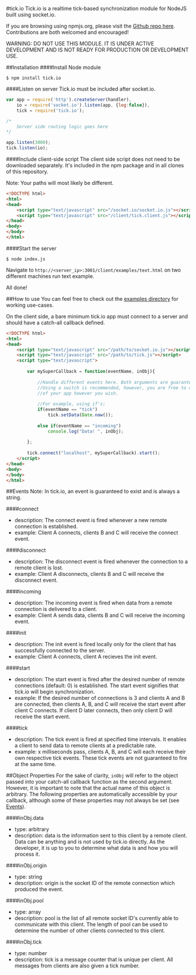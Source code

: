 #tick.io
Tick.io is a realtime tick-based synchronization module for NodeJS built using socket.io.

If you are browsing using npmjs.org, please visit the [Github repo here](https://github.com/mickmuzac/tick.io). Contributions are both welcomed and encouraged!

WARNING: DO NOT USE THIS MODULE. IT IS UNDER ACTIVE DEVELOPMENT AND IS NOT READY FOR PRODUCTION OR DEVELOPMENT USE.

##Installation
####Install Node module
```
$ npm install tick.io
```
####Listen on server
Tick.io must be included after socket.io.
```js
var app = require('http').createServer(handler),
    io = require('socket.io').listen(app, {log:false}),
	tick = require('tick.io');

/*
	Server side routing logic goes here
*/

app.listen(3000);
tick.listen(io);
```

####Include client-side script
The client side script does not need to be downloaded separately. It's included in the npm package and in all clones of this repository.

Note: Your paths will most likely be different.
```html
<!DOCTYPE html>
<html>
<head>
	<script type="text/javascript" src="/socket.io/socket.io.js"></script>
	<script type="text/javascript" src="/client/tick.client.js"></script>
</head>
<body>
</body>
</html>
```

####Start the server
```
$ node index.js
```

Navigate to `http://<server_ip>:3001/client/examples/text.html` on two different machines run text example.

All done!

##How to use
You can feel free to check out the [examples directory](https://github.com/mickmuzac/tick.io/tree/master/client/examples) for
working use-cases. 

On the client side, a bare minimum tick.io app must connect to a server and should have a catch-all callback defined.

```html
<!DOCTYPE html>
<html>
<head>
	<script type="text/javascript" src="/path/to/socket.io.js"></script>
	<script type="text/javascript" src="/path/to/tick.js"></script>
	<script type="text/javascript">
		
		var mySuperCallback = function(eventName, inObj){
		
			//Handle different events here. Both arguments are guaranteed to exist.
			//Using a switch is recommended, however, you are free to control the flow
			//of your app however you wish.
			
			//For example, using if's:
			if(eventName == "tick")
				tick.setData(Date.now());
				
			else if(eventName == "incoming")
				console.log("Data! ", inObj);
			
		};
		
		tick.connect("localhost", mySuperCallback).start();
	</script>
</head>
<body>
</body>
</html>
```

##Events
Note: In tick.io, an event is guaranteed to exist and is always a string.


####connect
* description: The connect event is fired whenever a new remote connection is established. 
* example: Client A connects, clients B and C will receive the connect event.

####disconnect
* description: The disconnect event is fired whenever the connection to a remote client is lost.
* example: Client A disconnects, clients B and C will receive the disconnect event.

####incoming
* description: The incoming event is fired when data from a remote connection is delivered to a client.
* example: Client A sends data, clients B and C will receive the incoming event.

####init				
* description: The init event is fired locally only for the client that has successfully connected to the server. 
* example: Client A connects, client A recieves the init event.

####start				
* description: The start event is fired after the desired number of remote connections (default: 0) is established. The 
start event signifies that tick.io will begin synchronization.
* example: If the desired number of connections is 3 and clients A and B are connected, then clients A, B, and C will
receive the start event after client C connects. If client D later connects, then only client D will receive the start event.

####tick
* description: The tick event is fired at specified time intervals. It enables a client to send data to remote clients at a predictable
rate.
* example: x milliseconds pass, clients A, B, and C will each receive their own respective tick events. These tick events 
are not guaranteed to fire at the same time.

##Object Properties
For the sake of clarity, `inObj` will refer to the object passed into your catch-all callback function as the second
argument. However, it is important to note that the actual name of this object is arbitrary. The following properties
are automatically accessible by your callback, although some of these properties may not always be set (see [Events](#events)).

####inObj.data
* type: arbitrary
* description: data is the information sent to this client by a remote client. Data can be anything and is
not used by tick.io directly. As the developer, it is up to you to determine what data is and how you will process it.

####inObj.origin

* type: string
* description: origin is the socket ID of the remote connection which produced the event.


####inObj.pool

* type: array
* description: pool is the list of all remote socket ID's currently able to communicate with this client. 
The length of pool can be used to determine the number of other clients connected to this client.

####inObj.tick

* type: number
* description: tick is a message counter that is unique per client. All messages from clients are also given
a tick number.
